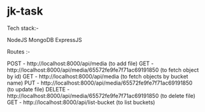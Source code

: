 # jk-task

Tech stack:- 

NodeJS
MongoDB
ExpressJS


Routes :- 

POST - http://localhost:8000/api/media (to add file)
GET - http://localhost:8000/api/media/65572fe9fe7f71ac69191850 (to fetch object by id)
GET - http://localhost:8000/api/media (to fetch objects by bucket name)
PUT - http://localhost:8000/api/media/65572fe9fe7f71ac69191850 (to update file)
DELETE - http://localhost:8000/api/media/65572fe9fe7f71ac69191850 (to delete file)
GET - http://localhost:8000/api/list-bucket (to list buckets)
